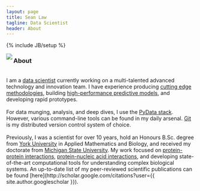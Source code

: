```yaml
---
layout: page
title: Sean Law
tagline: Data Scientist
header: About
---
```

{% include JB/setup %}

<img class="img-left" align="left" src="{{site.url}}/assets/images/seanlaw.thumb.png">
<h3>About</h3> 
<br>
I am a <a href="https://hbr.org/2012/10/data-scientist-the-sexiest-job-of-the-21st-century/">data scientist</a> currently working on a multi-talented advanced technology and innovation team. I have experience producing <a href="http://pubs.acs.org/doi/abs/10.1021/jz501811k">cutting edge methodologies</a>, building <a href="http://onlinelibrary.wiley.com/doi/10.1002/jcc.23683/abstract">high-performance predictive models</a>, and developing rapid prototypes.
<br><br>
For data munging, analysis, and deep dives, I use the <a href="http://www.pydata.org">PyData stack</a>. However, various command-line tools can be found in my daily arsenal. <a href="http://git-scm.com">Git</a> is my distributed version control system of choice.
<br><br>
Previously, I was a scientist for over 10 years, hold an Honours B.Sc. degree from <a href="http://www.yorku.edu">York University</a> in Applied Mathematics and Biology, and received my doctorate from <a href="http://www.msu.edu">Michigan State University</a>. My work focused on <a href="http://www.pnas.org/content/111/33/12067.short">protein-protein interactions</a>, <a href="http://www.sciencedirect.com/science/article/pii/S0006349511011763">protein-nucleic acid interactions</a>, and developing state-of-the-art computational tools for understanding complex biological systems. An up-to-date list of my peer-reviewed scientific publications can be found [here](http://scholar.google.com/citations?user={{ site.author.googlescholar }}).

<br>
<br>
